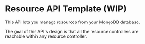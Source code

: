 # Resource API Template (WIP)

This API lets you manage resources from your MongoDB database.

The goal of this API's design is that all the resource controllers are reachable within any resource controller.
